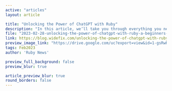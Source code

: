 ```yaml
---
active: "articles"
layout: article

title: "Unlocking the Power of ChatGPT with Ruby"
description: "In this article, we’ll take you through everything you need to know to use ChatGPT with Ruby, from the basics of integration to more advanced features."
file: "2023-02-28-unlocking-the-power-of-chatgpt-with-ruby-a-beginners-guide.md"
link: https://blog.widefix.com/unlocking-the-power-of-chatgpt-with-ruby-a-beginners-guide/ 
preview_image_link: "https://drive.google.com/uc?export=view&id=1-gsRwRsaCHfB0wXgBdK3Nmd5oaNowGGf"
tags: Feb2023
author: 'Ruby News'

preview_full_background: false
preview_blur: true

article_preview_blur: true
round_borders: false
---
```


